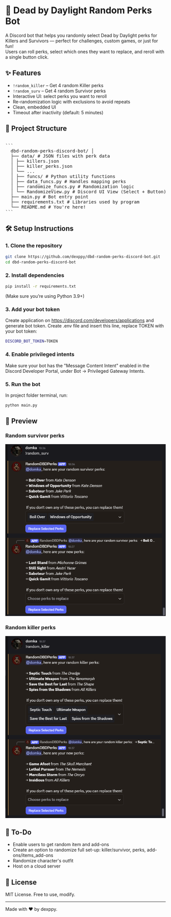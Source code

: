 # 🎲 Dead by Daylight Random Perks Bot

A Discord bot that helps you randomly select Dead by Daylight perks for Killers and Survivors — perfect for challenges, custom games, or just for fun!  
Users can roll perks, select which ones they want to replace, and reroll with a single button click.

## ✨ Features

- `!random_killer` – Get 4 random Killer perks
- `!random_surv` – Get 4 random Survivor perks
- Interactive UI: select perks you want to reroll
- Re-randomization logic with exclusions to avoid repeats
- Clean, embedded UI
- Timeout after inactivity (default: 5 minutes)

## 📁 Project Structure
<pre lang="markdown"> 
``` 
  dbd-random-perks-discord-bot/ │ 
  ├── data/ # JSON files with perk data 
  │ ├── killers.json
  │ ├── killer_perks.json
  │ └── ... 
  │ ├── funcs/ # Python utility functions
  │ ├── data_funcs.py # Handles mapping perks 
  │ ├── randomize_funcs.py # Randomization logic
  │ └── RandomizeView.py # Discord UI View (Select + Button) 
  ├── main.py # Bot entry point 
  ├── requirements.txt # Libraries used by program
  └── README.md # You're here! 
```
</pre>

## 🛠️ Setup Instructions

### 1. Clone the repository

```bash
git clone https://github.com/dexppy/dbd-random-perks-discord-bot.git
cd dbd-random-perks-discord-bot
```
### 2. Install dependencies
```bash
pip install -r requirements.txt
```
(Make sure you’re using Python 3.9+)

### 3. Add your bot token
Create application on https://discord.com/developers/applications and generate bot token. Create .env file and insert this line, replace TOKEN with your bot token:
```bash
DISCORD_BOT_TOKEN=TOKEN
```

### 4. Enable privileged intents
Make sure your bot has the "Message Content Intent" enabled in the Discord Developer Portal, under Bot → Privileged Gateway Intents.

### 5. Run the bot
In project folder terminal, run:
```bash
python main.py
```

## 📸 Preview
### Random survivor perks
![Survivor perks](screenshots/random_surv.png)

### Random killer perks
![Killer perks](screenshots/random_killer.png)

## 📌 To-Do
- Enable users to get random item and add-ons
- Create an option to randomize full set-up: killer/survivor, perks, add-ons/items_add-ons
- Randomize character's outfit
- Host on a cloud server

## 📄 License
MIT License. Free to use, modify.

---

Made with ❤️ by dexppy.


